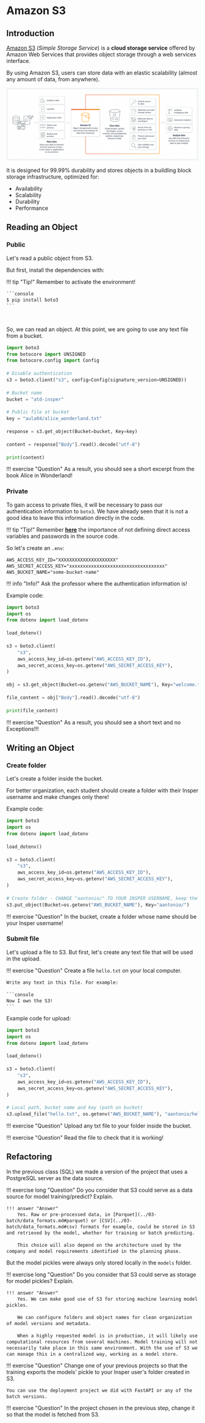 # Amazon S3

## Introduction

[Amazon S3](https://aws.amazon.com/pt/s3/) (*Simple Storage Service*) is a **cloud storage service** offered by Amazon Web Services that provides object storage through a web services interface.

By using Amazon S3, users can store data with an elastic scalability (almost any amount of data, from anywhere).

![](s3.png)

It is designed for 99.99% durability and stores objects in a buildling block storage infrastructure, optimized for:

- Availability
- Scalability
- Durability
- Performance

## Reading an Object

### Public

Let's read a public object from S3.

But first, install the dependencies with:

!!! tip "Tip!"
    Remember to activate the environment!


<div class="termy">

    ```console
    $ pip install boto3
    ```

</div>

<br>

So, we can read an object. At this point, we are going to use any text file from a bucket.

```python
import boto3
from botocore import UNSIGNED
from botocore.config import Config

# Disable authentication
s3 = boto3.client("s3", config=Config(signature_version=UNSIGNED))

# Bucket name
bucket = "atd-insper"

# Public file at bucket
key = "aula04/alice_wonderland.txt"

response = s3.get_object(Bucket=bucket, Key=key)

content = response["Body"].read().decode("utf-8")

print(content)
```

!!! exercise "Question"
    As a result, you should see a short excerpt from the book Alice in Wonderland!

### Private

To gain access to private files, it will be necessary to pass our authentication information to `boto3`. We have already seen that it is not a good idea to leave this information directly in the code.

!!! tip "Tip!"
    Remember [**here**](../03-batch/dot_env.md) the importance of not defining direct access variables and passwords in the source code.

So let's create an `.env`:
```console
AWS_ACCESS_KEY_ID="XXXXXXXXXXXXXXXXXXXXX"
AWS_SECRET_ACCESS_KEY="xxxxxxxxxxxxxxxxxxxxxxxxxxxxxxxxxxx"
AWS_BUCKET_NAME="some-bucket-name"
```

!!! info "Info!"
    Ask the professor where the authentication information is!

Example code:

```python
import boto3
import os
from dotenv import load_dotenv

load_dotenv()

s3 = boto3.client(
    "s3",
    aws_access_key_id=os.getenv("AWS_ACCESS_KEY_ID"),
    aws_secret_access_key=os.getenv("AWS_SECRET_ACCESS_KEY"),
)

obj = s3.get_object(Bucket=os.getenv("AWS_BUCKET_NAME"), Key="welcome.txt")

file_content = obj["Body"].read().decode("utf-8")

print(file_content)
```

!!! exercise "Question"
    As a result, you should see a short text and no Exceptions!!!

## Writing an Object

### Create folder

Let's create a folder inside the bucket.

For better organization, each student should create a folder with their Insper username and make changes only there!

Example code:
```python
import boto3
import os
from dotenv import load_dotenv

load_dotenv()

s3 = boto3.client(
    "s3",
    aws_access_key_id=os.getenv("AWS_ACCESS_KEY_ID"),
    aws_secret_access_key=os.getenv("AWS_SECRET_ACCESS_KEY"),
)

# Create folder - CHANGE "aantonio/" TO YOUR INSPER USERNAME, keep the "/"
s3.put_object(Bucket=os.getenv("AWS_BUCKET_NAME"), Key="aantonio/")
```

!!! exercise "Question"
    In the bucket, create a folder whose name should be your Insper username!

### Submit file

Let's upload a file to S3. But first, let's create any text file that will be used in the upload.

!!! exercise "Question"
    Create a file `hello.txt` on your local computer.
    
    Write any text in this file. For example:

    ```console
    Now I own the S3!
    ```

Example code for upload:
```python
import boto3
import os
from dotenv import load_dotenv

load_dotenv()

s3 = boto3.client(
    "s3",
    aws_access_key_id=os.getenv("AWS_ACCESS_KEY_ID"),
    aws_secret_access_key=os.getenv("AWS_SECRET_ACCESS_KEY"),
)

# Local path, bucket name and key (path on bucket)
s3.upload_file("hello.txt", os.getenv("AWS_BUCKET_NAME"), "aantonio/hello.txt")
```

!!! exercise "Question"
    Upload any txt file to your folder inside the bucket.

!!! exercise "Question"
    Read the file to check that it is working!

## Refactoring

In the previous class (SQL) we made a version of the project that uses a PostgreSQL server as the data source.

!!! exercise long "Question"
    Do you consider that S3 could serve as a data source for model training/predict? Explain.

    !!! answer "Answer"
        Yes. Raw or pre-processed data, in [Parquet](../03-batch/data_formats.md#parquet) or [CSV](../03-batch/data_formats.md#csv) formats for example, could be stored in S3 and retrieved by the model, whether for training or batch predicting.

        This choice will also depend on the architecture used by the company and model requirements identified in the planning phase.

But the model pickles were always only stored locally in the `models` folder.

!!! exercise long "Question"
    Do you consider that S3 could serve as storage for model pickles? Explain.

    !!! answer "Answer"
        Yes. We can make good use of S3 for storing machine learning model pickles.

        We can configure folders and object names for clean organization of model versions and metadata.

        When a highly requested model is in production, it will likely use computational resources from several machines. Model training will not necessarily take place in this same environment. With the use of S3 we can manage this in a centralized way, working as a model store.

!!! exercise "Question"
    Change one of your previous projects so that the training exports the models' pickle to your Insper user's folder created in S3.

    You can use the deployment project we did with FastAPI or any of the batch versions.

!!! exercise "Question"
    In the project chosen in the previous step, change it so that the model is fetched from S3.
